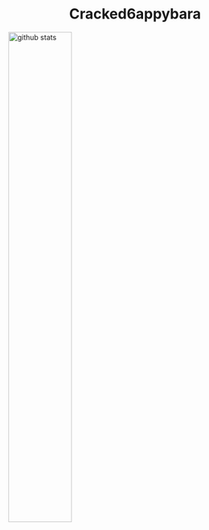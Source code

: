 <div id="header" align="center">
  <h1>Cracked6appybara</h1>
</div>


<img src="https://github-readme-stats.vercel.app/api?username=Cracked6appybara&show_icons=true&theme=gotham" alt="github stats" width="50%"/>
